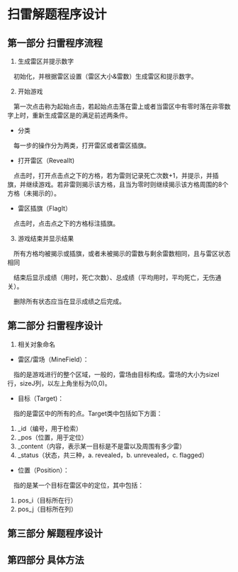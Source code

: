 # 扫雷解题程序设计

## 第一部分 扫雷程序流程

1. 生成雷区并提示数字

&emsp;初始化，并根据雷区设置（雷区大小&雷数）生成雷区和提示数字。

2. 开始游戏

&emsp;第一次点击称为起始点击，若起始点击落在雷上或者当雷区中有零时落在非零数字上时，重新生成雷区是的满足前述两条件。

- 分类

&emsp;每一步的操作分为两类，打开雷区或者雷区插旗。

- 打开雷区（RevealIt)

&emsp;点击时，打开点击点之下的方格，若为雷则记录死亡次数+1，并提示，并插旗，并继续游戏。若非雷则揭示该方格，且当为零时则继续揭示该方格周围的8个方格（未揭示的）。

- 雷区插旗（FlagIt）

&emsp;点击时，点击点之下的方格标注插旗。

3. 游戏结束并显示结果

&emsp;所有方格均被揭示或插旗，或者未被揭示的雷数与剩余雷数相同，且与雷区状态相同

&emsp;结束后显示成绩（用时，死亡次数）、总成绩（平均用时，平均死亡，无伤通关）。

&emsp;删除所有状态应当在显示成绩之后完成。

## 第二部分 扫雷程序设计

1. 相关对象命名

- 雷区/雷场（MineField）：

&emsp;指的是游戏进行的整个区域，一般的，雷场由目标构成。雷场的大小为sizeI行，sizeJ列，以左上角坐标为(0,0)。

- 目标（Target)：

&emsp;指的是雷区中的所有的点。Target类中包括如下方面：

1. \_id（编号，用于检索）
2. \_pos（位置，用于定位）
3. \_content（内容，表示某一目标是不是雷以及周围有多少雷）
4. \_status（状态，共三种，a. revealed，b. unrevealed，c. flagged）

- 位置（Position）：

&emsp;指的是某一个目标在雷区中的定位，其中包括：

1. pos_i（目标所在行）
2. pos_j（目标所在列）

## 第三部分 解题程序设计

## 第四部分 具体方法
